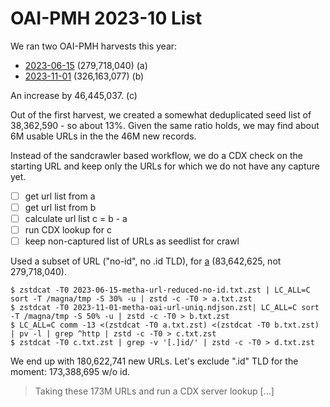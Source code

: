 # OAI-PMH 2023-10 List

We ran two OAI-PMH harvests this year:

* [2023-06-15](https://archive.org/details/oai_harvest_20230615) (279,718,040) (a)
* [2023-11-01](https://archive.org/details/oai_harvest_2023-11-01) (326,163,077) (b)

An increase by 46,445,037. (c)

Out of the first harvest, we created a somewhat deduplicated seed list of
38,362,590 - so about 13%. Given the same ratio holds, we may find about 6M
usable URLs in the the 46M new records.

Instead of the sandcrawler based workflow, we do a CDX check on the starting
URL and keep only the URLs for which we do not have any capture yet.

* [ ] get url list from a
* [ ] get url list from b
* [ ] calculate url list c = b - a
* [ ] run CDX lookup for c
* [ ] keep non-captured list of URLs as seedlist for crawl

Used a subset of URL ("no-id", no .id TLD), for
[a](https://archive.org/download/oai_harvest_20230615/2023-06-15-metha-url-reduced-no-id.txt.zst)
(83,642,625, not 279,718,040).


```shell
$ zstdcat -T0 2023-06-15-metha-url-reduced-no-id.txt.zst | LC_ALL=C sort -T /magna/tmp -S 30% -u | zstd -c -T0 > a.txt.zst
$ zstdcat -T0 2023-11-01-metha-oai-url-uniq.ndjson.zst| LC_ALL=C sort -T /magna/tmp -S 50% -u | zstd -c -T0 > b.txt.zst
$ LC_ALL=C comm -13 <(zstdcat -T0 a.txt.zst) <(zstdcat -T0 b.txt.zst) | pv -l | grep ^http | zstd -c -T0 > c.txt.zst
$ zstdcat -T0 c.txt.zst | grep -v '[.]id/' | zstd -c -T0 > d.txt.zst
```

We end up with 180,622,741 new URLs. Let's exclude ".id" TLD for the moment: 173,388,695 w/o id.

> Taking these 173M URLs and run a CDX server lookup [...]

